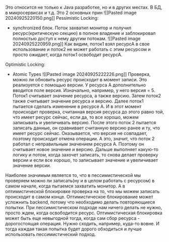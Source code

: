 Это относится не только к Java разработке, но и в других местах. В БД, в микросервисах и т.д. Это 2 основных прин
![[Pasted image 20240925220150.png]]
Pessimistic Locking:
- synchronized блок. Поток захватил монитор и получил ресурс(критическую секцию) в полное владение и заблокировал полностью доступ к нему другим потокам.
  ![[Pasted image 20240925220959.png]]
  Как видим, поток1 взял ресурсА в свое использование и поток2 не может работать с этим ресурсом и просто ожидает, когда поток1 освободит ресурсА.

Optimistic Locking:
- Atomic Types
  ![[Pasted image 20240925222226.png]]
   Проверка, можно ли обновить ресурс происходит в момент записи. Это реализуется с помощью версии. У ресурса А дополнительно вводится поле версия. Изначально, например, у него версия = 5.  Поток1 считывает значение ресурса, а также версию. Затем поток2 также считывает значение ресурса и версию. Далее поток1 пытается сделать изменение в ресурсе А. И в этот момент происходит проверка, считанная версия ресурса до этого равно той, что имеет ресурс сейчас, если да, то все хорошо, можем записывать и увеличивать версию. После этого поток 2 пытается записать данные, он сравнивает считанную версию ранее и ту, что имеет ресурс сейчас. Оказывается, что версия не совпадает, поэтому происходит отмена операции. А это, значит, что поток 2 работал с неправильным значением ресурса А. Поэтому он считывает новое значение и версию. Дальше выполняет какую-то логику и потом, когда захочет записать, то снова делает проверку версии и если все хорошо, то записывает значение и увеличивает значение версии.

Наиболее значимым является то, что в пессимистической мы проверяем можно ли записать(ну и в целом работать с ресурсом) в самом начале, когда пытаемся захватить монитор. А в оптимистической блокировке проверка на то, что мы можем записать происходит в самом конце. Оптимистическое блокирование может усложнить backend, потому что необходимо делать повторяющиеся попытки. При пессимистическом подходе нам ничего делать не нужно, просто ждем, когда освободится ресурс. Оптимистическая блокировка может быть еще невыгодной тогда, когда сам сбор ресурса - дорогостоящая операция. Нужно сходить, например, куда-то вовне. И тогда каждая такая попытка будет дорого обходиться и лучше использовать пессимистический подход.
